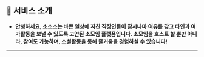 ## 🌿 서비스 소개


- **안녕하세요, 소소소는 바쁜 일상에 지친 직장인들이 잠시나마 여유를 갖고 타인과 여가활동을 보낼 수 있도록 고안된 소모임 플랫폼입니다. 소모임을 호스트 할 뿐만 아니라, 참여도 가능하며, 소셜활동을 통해 즐거움을 경험하실 수 있습니다!**

***
